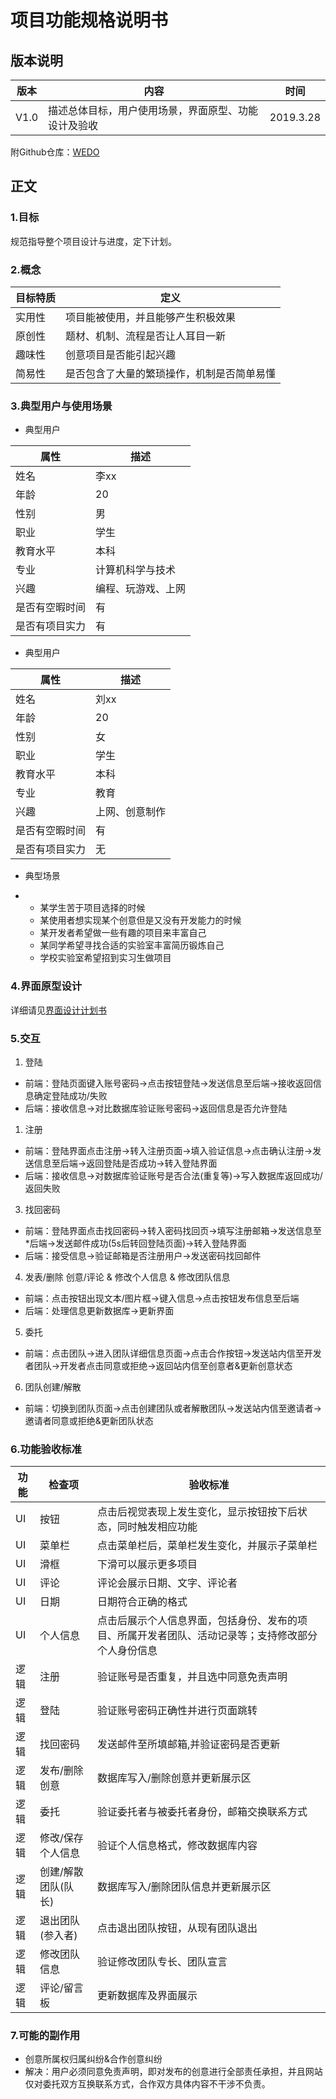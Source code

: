 # 项目功能规格说明书		 

## 版本说明

| 版本 | 内容                                                 | 时间      |
| ---- | ---------------------------------------------------- | --------- |
| V1.0 | 描述总体目标，用户使用场景，界面原型、功能设计及验收 | 2019.3.28 |

附Github仓库：[WEDO](https://github.com/mio4/V1-Bug)

## 正文

### 1.目标

规范指导整个项目设计与进度，定下计划。

### 2.概念

| 目标特质 | 定义                                       |
| -------- | ------------------------------------------ |
| 实用性   | 项目能被使用，并且能够产生积极效果         |
| 原创性   | 题材、机制、流程是否让人耳目一新           |
| 趣味性   | 创意项目是否能引起兴趣                     |
| 简易性   | 是否包含了大量的繁琐操作，机制是否简单易懂 |

### 3.典型用户与使用场景

- 典型用户

| 属性           | 描述               |
| -------------- | ------------------ |
| 姓名           | 李xx               |
| 年龄           | 20                 |
| 性别           | 男                 |
| 职业           | 学生               |
| 教育水平       | 本科               |
| 专业           | 计算机科学与技术   |
| 兴趣           | 编程、玩游戏、上网 |
| 是否有空暇时间 | 有                 |
| 是否有项目实力 | 有                 |

- 典型用户

| 属性           | 描述           |
| -------------- | -------------- |
| 姓名           | 刘xx           |
| 年龄           | 20             |
| 性别           | 女             |
| 职业           | 学生           |
| 教育水平       | 本科           |
| 专业           | 教育           |
| 兴趣           | 上网、创意制作 |
| 是否有空暇时间 | 有             |
| 是否有项目实力 | 无             |

- 典型场景 

- - 某学生苦于项目选择的时候
  - 某使用者想实现某个创意但是又没有开发能力的时候
  - 某开发者希望做一些有趣的项目来丰富自己
  - 某同学希望寻找合适的实验室丰富简历锻炼自己
  - 学校实验室希望招到实习生做项目

### 4.界面原型设计

详细请见[界面设计计划书](https://github.com/mio4/V1-Bug/blob/master/docs/%E7%95%8C%E9%9D%A2%E8%AE%BE%E8%AE%A1%E8%AE%A1%E5%88%92%E4%B9%A6.md)

### 5.交互

1. 登陆

* 前端：登陆页面键入账号密码->点击按钮登陆->发送信息至后端->接收返回信息确定登陆成功/失败
* 后端：接收信息->对比数据库验证账号密码->返回信息是否允许登陆

1. 注册

* 前端：登陆界面点击注册->转入注册页面->填入验证信息->点击确认注册->发送信息至后端->返回登陆是否成功->转入登陆界面
* 后端：接收信息->对数据库验证账号是否合法(重复等)->写入数据库返回成功/返回失败

3. 找回密码

* 前端：登陆界面点击找回密码->转入密码找回页->填写注册邮箱->发送信息至*后端->发送邮件成功(5s后转回登陆页面)->转入登陆界面
* 后端：接受信息->验证邮箱是否注册用户->发送密码找回邮件

4. 发表/删除 创意/评论  & 修改个人信息 & 修改团队信息

* 前端：点击按钮出现文本/图片框->键入信息->点击按钮发布信息至后端
* 后端：处理信息更新数据库->更新界面

5. 委托

* 前端：点击团队->进入团队详细信息页面->点击合作按钮->发送站内信至开发者团队->开发者点击同意或拒绝->返回站内信至创意者&更新创意状态

6. 团队创建/解散

* 前端：切换到团队页面->点击创建团队或者解散团队->发送站内信至邀请者->邀请者同意或拒绝&更新团队状态

### 6.功能验收标准

| 功能 | 检查项              | 验收标准                                                     |
| ---- | ------------------- | ------------------------------------------------------------ |
| UI   | 按钮                | 点击后视觉表现上发生变化，显示按钮按下后状态，同时触发相应功能 |
| UI   | 菜单栏              | 点击菜单栏后，菜单栏发生变化，并展示子菜单栏                 |
| UI   | 滑框                | 下滑可以展示更多项目                                         |
| UI   | 评论                | 评论会展示日期、文字、评论者                                 |
| UI   | 日期                | 日期符合正确的格式                                           |
| UI   | 个人信息            | 点击后展示个人信息界面，包括身份、发布的项目、所属开发者团队、活动记录等；支持修改部分个人身份信息 |
| 逻辑 | 注册                | 验证账号是否重复，并且选中同意免责声明                       |
| 逻辑 | 登陆                | 验证账号密码正确性并进行页面跳转                             |
| 逻辑 | 找回密码            | 发送邮件至所填邮箱,并验证密码是否更新                        |
| 逻辑 | 发布/删除创意       | 数据库写入/删除创意并更新展示区                              |
| 逻辑 | 委托                | 验证委托者与被委托者身份，邮箱交换联系方式                   |
| 逻辑 | 修改/保存个人信息   | 验证个人信息格式，修改数据库内容                             |
| 逻辑 | 创建/解散团队(队长) | 数据库写入/删除团队信息并更新展示区                          |
| 逻辑 | 退出团队(参入者)    | 点击退出团队按钮，从现有团队退出                             |
| 逻辑 | 修改团队信息        | 验证修改团队专长、团队宣言                                   |
| 逻辑 | 评论/留言板         | 更新数据库及界面展示                                         |

### 7.可能的副作用

* 创意所属权归属纠纷&合作创意纠纷
* 解决：用户必须同意免责声明，即对发布的创意进行全部责任承担，并且网站仅对委托双方互换联系方式，合作双方具体内容不干涉不负责。

